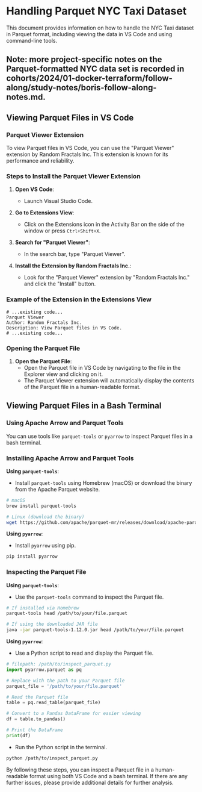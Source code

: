 # Handling Parquet NYC Taxi Dataset

This document provides information on how to handle the NYC Taxi dataset in Parquet format, including viewing the data in VS Code and using command-line tools.

## Note: more project-specific notes on the Parquet-formatted NYC data set is recorded in cohorts/2024/01-docker-terraform/follow-along/study-notes/boris-follow-along-notes.md.

## Viewing Parquet Files in VS Code

### Parquet Viewer Extension

To view Parquet files in VS Code, you can use the "Parquet Viewer" extension by Random Fractals Inc. This extension is known for its performance and reliability.

### Steps to Install the Parquet Viewer Extension

1. **Open VS Code**:
   - Launch Visual Studio Code.

2. **Go to Extensions View**:
   - Click on the Extensions icon in the Activity Bar on the side of the window or press `Ctrl+Shift+X`.

3. **Search for "Parquet Viewer"**:
   - In the search bar, type "Parquet Viewer".

4. **Install the Extension by Random Fractals Inc.**:
   - Look for the "Parquet Viewer" extension by "Random Fractals Inc." and click the "Install" button.

### Example of the Extension in the Extensions View

```plaintext
# ...existing code...
Parquet Viewer
Author: Random Fractals Inc.
Description: View Parquet files in VS Code.
# ...existing code...
```

### Opening the Parquet File

1. **Open the Parquet File**:
   - Open the Parquet file in VS Code by navigating to the file in the Explorer view and clicking on it.
   - The Parquet Viewer extension will automatically display the contents of the Parquet file in a human-readable format.

## Viewing Parquet Files in a Bash Terminal

### Using Apache Arrow and Parquet Tools

You can use tools like `parquet-tools` or `pyarrow` to inspect Parquet files in a bash terminal.

### Installing Apache Arrow and Parquet Tools

**Using `parquet-tools`**:
- Install `parquet-tools` using Homebrew (macOS) or download the binary from the Apache Parquet website.

```bash
# macOS
brew install parquet-tools

# Linux (download the binary)
wget https://github.com/apache/parquet-mr/releases/download/apache-parquet-1.12.0/parquet-tools-1.12.0.jar
```

**Using `pyarrow`**:
- Install `pyarrow` using pip.

```bash
pip install pyarrow
```

### Inspecting the Parquet File

**Using `parquet-tools`**:
- Use the `parquet-tools` command to inspect the Parquet file.

```bash
# If installed via Homebrew
parquet-tools head /path/to/your/file.parquet

# If using the downloaded JAR file
java -jar parquet-tools-1.12.0.jar head /path/to/your/file.parquet
```

**Using `pyarrow`**:
- Use a Python script to read and display the Parquet file.

```python
# filepath: /path/to/inspect_parquet.py
import pyarrow.parquet as pq

# Replace with the path to your Parquet file
parquet_file = '/path/to/your/file.parquet'

# Read the Parquet file
table = pq.read_table(parquet_file)

# Convert to a Pandas DataFrame for easier viewing
df = table.to_pandas()

# Print the DataFrame
print(df)
```

- Run the Python script in the terminal.

```bash
python /path/to/inspect_parquet.py
```

By following these steps, you can inspect a Parquet file in a human-readable format using both VS Code and a bash terminal. If there are any further issues, please provide additional details for further analysis.
